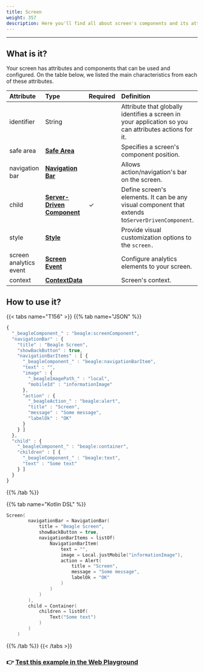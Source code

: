 ```yaml
---
title: Screen
weight: 357
description: Here you'll find all about screen's components and its attributes details.
---
```


---

## What is it?

Your screen has attributes and components that can be used and configured. On the table below, we listed the main characteristics from each of these attributes. 

| **Attribute** | **Type** | Required | **Definition** |
| :--- | :--- | :--- | :--- |
| identifier | String |  | Attribute that globally identifies a screen in your application so you can attributes actions for it. |
| safe area | [**Safe Area**](../../../../../.././#safe-area) |  | Specifies a screen's component position. |
| navigation bar | [**Navigation Bar**](../../../../.././#navigation-bar) |  | Allows action/navigation's bar on the screen. |
| child | [**Server-Driven Component**](../../../../../components/) |   ✓ | Define screen's elements. It can be any visual component that extends to`ServerDrivenComponent`. |
| style | [**Style**](../../../../widget#atributos-do-style) |  | Provide visual customization options to the `screen.` |
| screen analytics event | [**Screen Event**](../../../analytics#opcao-screenview) |  | Configure analytics elements to your screen. |
| context | [**ContextData**](../../context/) |  | Screen's context. |

## How to use it?

{{< tabs name="T156" >}}
{{% tab name="JSON" %}}
```javascript
{
  "_beagleComponent_" : "beagle:screenComponent",
  "navigationBar" : {
    "title" : "Beagle Screen",
    "showBackButton" : true,
    "navigationBarItems" : [ {
      "_beagleComponent_" : "beagle:navigationBarItem",
      "text" : "",
      "image" : {
        "_beagleImagePath_" : "local",
        "mobileId" : "informationImage"
      },
      "action" : {
        "_beagleAction_" : "beagle:alert",
        "title" : "Screen",
        "message" : "Some message",
        "labelOk" : "OK"
      }
    } ]
  },
  "child" : {
    "_beagleComponent_" : "beagle:container",
    "children" : [ {
      "_beagleComponent_" : "beagle:text",
      "text" : "Some text"
    } ]
  }
}
```
{{% /tab %}}

{{% tab name="Kotlin DSL" %}}
```kotlin
Screen(
        navigationBar = NavigationBar(
            title = "Beagle Screen",
            showBackButton = true,
            navigationBarItems = listOf(
                NavigationBarItem(
                    text = "",
                    image = Local.justMobile("informationImage"),
                    action = Alert(
                        title = "Screen",
                        message = "Some message",
                        labelOk = "OK"
                    )
                )
            )
        ),
        child = Container(
            children = listOf(
                Text("Some text")
            )
        )
    )
```
{{% /tab %}}
{{< /tabs >}}

### 👉 [Test this example in the Web Playground](https://beagle-playground.netlify.app/)
